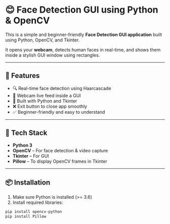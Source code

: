 # 😊 Face Detection GUI using Python & OpenCV

This is a simple and beginner-friendly **Face Detection GUI application** built using Python, OpenCV, and Tkinter.

It opens your **webcam**, detects human faces in real-time, and shows them inside a stylish GUI window using rectangles.

---

## 🚀 Features

- 🔍 Real-time face detection using Haarcascade
- 🎥 Webcam live feed inside a GUI
- 🧱 Built with Python and Tkinter
- ❌ Exit button to close app smoothly
- ✅ Beginner-friendly and easy to understand

---

## 🧰 Tech Stack

- **Python 3**
- **OpenCV** – For face detection & video capture
- **Tkinter** – For GUI
- **Pillow** – To display OpenCV frames in Tkinter

---

## 📦 Installation

1. Make sure Python is installed (>= 3.6)
2. Install required libraries:

```bash
pip install opencv-python
pip install Pillow
